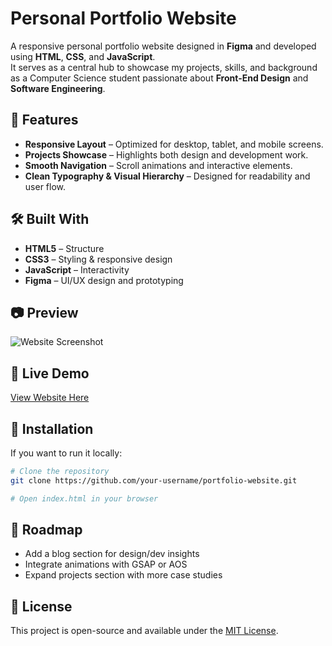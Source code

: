 # Personal Portfolio Website

A responsive personal portfolio website designed in **Figma** and developed using **HTML**, **CSS**, and **JavaScript**.  
It serves as a central hub to showcase my projects, skills, and background as a Computer Science student passionate about **Front-End Design** and **Software Engineering**.

## 🌟 Features
- **Responsive Layout** – Optimized for desktop, tablet, and mobile screens.  
- **Projects Showcase** – Highlights both design and development work.  
- **Smooth Navigation** – Scroll animations and interactive elements.  
- **Clean Typography & Visual Hierarchy** – Designed for readability and user flow.  

## 🛠️ Built With
- **HTML5** – Structure  
- **CSS3** – Styling & responsive design  
- **JavaScript** – Interactivity  
- **Figma** – UI/UX design and prototyping  

## 📷 Preview
![Website Screenshot](link-to-screenshot.png)

## 🔗 Live Demo
[View Website Here](https://yourwebsite.com)

## 📂 Installation
If you want to run it locally:
```bash
# Clone the repository
git clone https://github.com/your-username/portfolio-website.git

# Open index.html in your browser
```

## 📌 Roadmap
- Add a blog section for design/dev insights  
- Integrate animations with GSAP or AOS  
- Expand projects section with more case studies  

## 📄 License
This project is open-source and available under the [MIT License](LICENSE).
